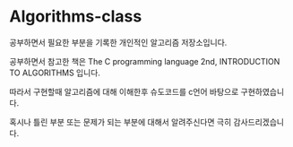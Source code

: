 # Algorithms-class
공부하면서 필요한 부분을 기록한 개인적인 알고리즘 저장소입니다.

공부하면서 참고한 책은 The C programming language 2nd, INTRODUCTION TO ALGORITHMS 입니다.

따라서 구현할때 알고리즘에 대해 이해한후 슈도코드를 c언어 바탕으로 구현하였습니다.

혹시나 틀린 부분 또는 문제가 되는 부분에 대해서 알려주신다면 극히 감사드리겠습니다.


